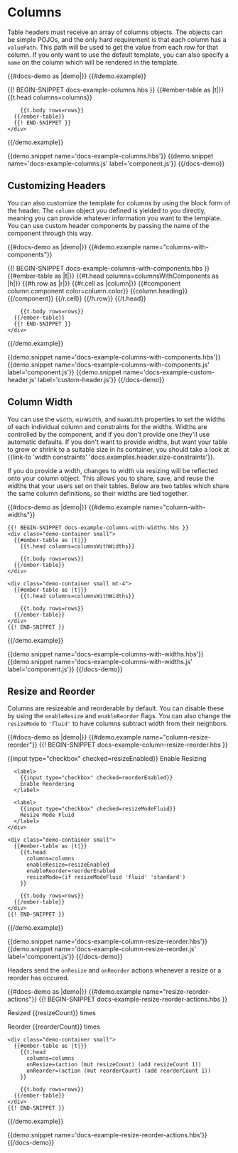 # Columns

Table headers must receive an array of columns objects. The objects can be
simple POJOs, and the only hard requirement is that each column has a
`valuePath`. This path will be used to get the value from each row for that
column. If you only want to use the default template, you can also specify a
`name` on the column which will be rendered in the template.

{{#docs-demo as |demo|}}
  {{#demo.example}}
    <div class="demo-container small">
      {{! BEGIN-SNIPPET docs-example-columns.hbs }}
      {{#ember-table as |t|}}
        {{t.head columns=columns}}

        {{t.body rows=rows}}
      {{/ember-table}}
      {{! END-SNIPPET }}
    </div>
  {{/demo.example}}

  {{demo.snippet name='docs-example-columns.hbs'}}
  {{demo.snippet name='docs-example-columns.js' label='component.js'}}
{{/docs-demo}}

## Customizing Headers

You can also customize the template for columns by using the block form of the
header. The `column` object you defined is yielded to you directly, meaning you
can provide whatever information you want to the template. You can use custom
header components by passing the name of the component through this way.

{{#docs-demo as |demo|}}
  {{#demo.example name="columns-with-components"}}
    <div class="demo-container small">
      {{! BEGIN-SNIPPET docs-example-columns-with-components.hbs }}
      {{#ember-table as |t|}}
        {{#t.head columns=columnsWithComponents as |h|}}
          {{#h.row as |r|}}
            {{#r.cell as |column|}}
              {{#component column.component color=column.color}}
                {{column.heading}}
              {{/component}}
            {{/r.cell}}
          {{/h.row}}
        {{/t.head}}

        {{t.body rows=rows}}
      {{/ember-table}}
      {{! END-SNIPPET }}
    </div>
  {{/demo.example}}

  {{demo.snippet name='docs-example-columns-with-components.hbs'}}
  {{demo.snippet name='docs-example-columns-with-components.js' label='component.js'}}
  {{demo.snippet name='docs-example-custom-header.js' label='custom-header.js'}}
{{/docs-demo}}

## Column Width

You can use the `width`, `minWidth`, and `maxWidth` properties to set the widths
of each individual column and constraints for the widths. Widths are controlled
by the component, and if you don't provide one they'll use automatic defaults.
If you don't want to provide widths, but want your table to grow or shrink to
a suitable size in its container, you should take a look at
{{link-to 'width constraints' 'docs.examples.header.size-constraints'}}.

If you do provide a width, changes to width via resizing will be reflected onto
your column object. This allows you to share, save, and reuse the widths that
your users set on their tables. Below are two tables which share the same column
definitions, so their widths are tied together.

{{#docs-demo as |demo|}}
  {{#demo.example name="column-with-widths"}}

    {{! BEGIN-SNIPPET docs-example-columns-with-widths.hbs }}
    <div class="demo-container small">
      {{#ember-table as |t|}}
        {{t.head columns=columnsWithWidths}}

        {{t.body rows=rows}}
      {{/ember-table}}
    </div>

    <div class="demo-container small mt-4">
      {{#ember-table as |t|}}
        {{t.head columns=columnsWithWidths}}

        {{t.body rows=rows}}
      {{/ember-table}}
    </div>
    {{! END-SNIPPET }}

  {{/demo.example}}

  {{demo.snippet name='docs-example-columns-with-widths.hbs'}}
  {{demo.snippet name='docs-example-columns-with-widths.js' label='component.js'}}
{{/docs-demo}}


## Resize and Reorder

Columns are resizeable and reorderable by default. You can disable these by
using the `enableResize` and `enableReorder` flags. You can also change the
`resizeMode` to `'fluid'` to have columns subtract width from their neighbors.

{{#docs-demo as |demo|}}
  {{#demo.example name="column-resize-reorder"}}
    {{! BEGIN-SNIPPET docs-example-column-resize-reorder.hbs }}
    <div class="py-2">
      <label>
        {{input type="checkbox" checked=resizeEnabled}}
        Enable Resizing
      </label>

      <label>
        {{input type="checkbox" checked=reorderEnabled}}
        Enable Reordering
      </label>

      <label>
        {{input type="checkbox" checked=resizeModeFluid}}
        Resize Mode Fluid
      </label>
    </div>

    <div class="demo-container small">
      {{#ember-table as |t|}}
        {{t.head
          columns=columns
          enableResize=resizeEnabled
          enableReorder=reorderEnabled
          resizeMode=(if resizeModeFluid 'fluid' 'standard')
        }}

        {{t.body rows=rows}}
      {{/ember-table}}
    </div>
    {{! END-SNIPPET }}

  {{/demo.example}}

  {{demo.snippet name='docs-example-column-resize-reorder.hbs'}}
  {{demo.snippet name='docs-example-column-resize-reorder.js' label='component.js'}}
{{/docs-demo}}

Headers send the `onResize` and `onReorder` actions whenever a resize or a
reorder has occured.

{{#docs-demo as |demo|}}
  {{#demo.example name="resize-reorder-actions"}}
    {{! BEGIN-SNIPPET docs-example-resize-reorder-actions.hbs }}
    <p>Resized {{resizeCount}} times</p>
    <p>Reorder {{reorderCount}} times</p>

    <div class="demo-container small">
      {{#ember-table as |t|}}
        {{t.head
          columns=columns
          onResize=(action (mut resizeCount) (add resizeCount 1))
          onReorder=(action (mut reorderCount) (add reorderCount 1))
        }}

        {{t.body rows=rows}}
      {{/ember-table}}
    </div>
    {{! END-SNIPPET }}
  {{/demo.example}}

  {{demo.snippet name='docs-example-resize-reorder-actions.hbs'}}
{{/docs-demo}}
